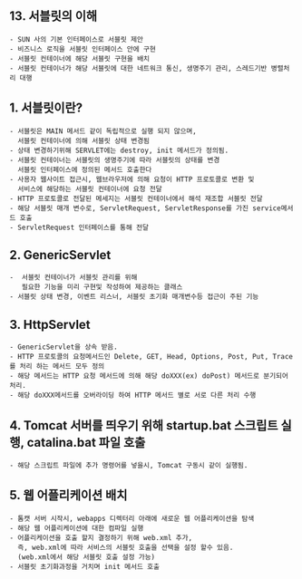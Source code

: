 ## 13. 서블릿의 이해
    
    - SUN 사의 기본 인터페이스로 서블릿 제안
    - 비즈니스 로직을 서블릿 인터페이스 안에 구현
    - 서블릿 컨테이너에 해당 서블릿 구현을 배치  
    - 서블릿 컨테이너가 해당 서블릿에 대한 네트워크 통신, 생명주기 관리, 스레드기반 병렬처리 대행 
    
## 1. 서블릿이란?
    
    - 서블릿은 MAIN 메서드 같이 독립적으로 실행 되지 않으며,   
      서블릿 컨테이너에 의해 서블릿 상태 변경됨
    - 상태 변경하기위해 SERVLET에는 destroy, init 메서드가 정의됨.
    - 서블릿 컨테이너는 서블릿의 생명주기에 따라 서블릿의 상태를 변경  
      서블릿 인터페이스에 정의된 메서드 호출한다
    - 사용자 웹사이트 접근시, 웹브라우저에 의해 요청이 HTTP 프로토콜로 변환 및   
      서비스에 해당하는 서블릿 컨테이너에 요청 전달
    - HTTP 프로토콜로 전달된 메세지는 서블릿 컨테이너에서 해석 재조합 서블릿 전달
    - 해당 서블릿 매개 변수로, ServletRequest, ServletResponse를 가진 service메서드 호출
    - ServletRequest 인터페이스를 통해 전달
    
## 2. GenericServlet
    -  서블릿 컨테이너가 서블릿 관리를 위해   
       필요한 기능을 미리 구현및 작성하여 제공하는 클래스  
    - 서블릿 상태 변경, 이벤트 리스너, 서블릿 초기화 매개변수등 접근이 주된 기능
    
## 3. HttpServlet
    - GenericServlet을 상속 받음.
    - HTTP 프로토콜의 요청메서드인 Delete, GET, Head, Options, Post, Put, Trace를 처리 하는 메서드 모두 정의
    - 해당 메서드는 HTTP 요청 메서드에 의해 해당 doXXX(ex) doPost) 메서드로 분기되어 처리.
    - 해당 doXXX메서드를 오버라이딩 하여 HTTP 메서드 별로 서로 다른 처리 수행
    
## 4. Tomcat 서버를 띄우기 위해 startup.bat 스크립트 실행, catalina.bat 파일 호출
    - 해당 스크립트 파일에 추가 명령어를 넣을시, Tomcat 구동시 같이 실행됨.
    
## 5. 웹 어플리케이션 배치
    - 톰캣 서버 시작시, webapps 디렉터리 아래에 새로운 웹 어플리케이션을 탐색
    - 해당 웹 어플리케이션에 대한 컴파일 실행
    - 어플리케이션을 호출 할지 결정하기 위해 web.xml 추가,  
      즉, web.xml에 따라 서비스의 서블릿 호출을 선택을 설정 할수 있음.
      (web.xml에서 해당 서블릿 호출 설정 가능)
    - 서블릿 초기화과정을 거치며 init 메서드 호출
